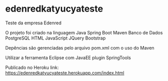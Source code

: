 # edenredkatyucyateste
Teste da empresa Edenred

O projeto foi criado na linguagem 
Java
Spring Boot
Maven
Banco de Dados PostgreSQL
HTML 
JavaScript
JQuery
Bootstrap

Depências são gerenciadas pelo arquivo pom.xml com o uso do Maven

Utilizar a ferramenta Eclipse com JavaEE 
plugin SpringTools

Publicado no Heroku link: https://edenredkatyucyateste.herokuapp.com/index.html


